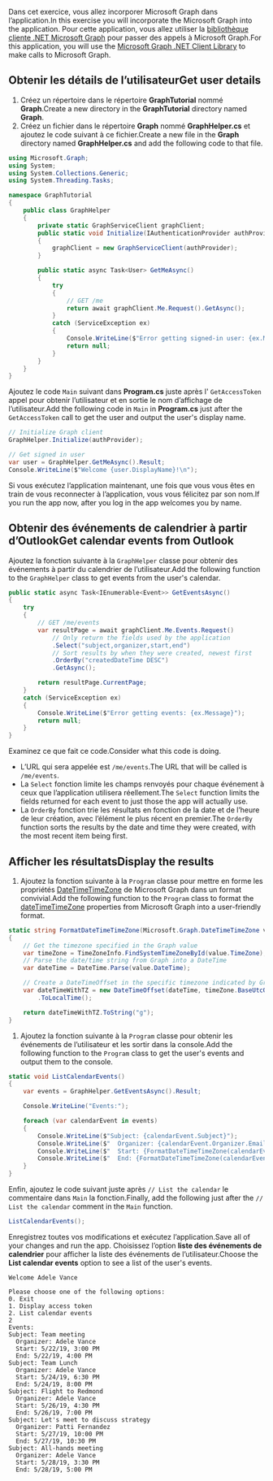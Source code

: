 <!-- markdownlint-disable MD002 MD041 -->

<span data-ttu-id="9958a-101">Dans cet exercice, vous allez incorporer Microsoft Graph dans l’application.</span><span class="sxs-lookup"><span data-stu-id="9958a-101">In this exercise you will incorporate the Microsoft Graph into the application.</span></span> <span data-ttu-id="9958a-102">Pour cette application, vous allez utiliser la [bibliothèque cliente .NET Microsoft Graph](https://github.com/microsoftgraph/msgraph-sdk-dotnet) pour passer des appels à Microsoft Graph.</span><span class="sxs-lookup"><span data-stu-id="9958a-102">For this application, you will use the [Microsoft Graph .NET Client Library](https://github.com/microsoftgraph/msgraph-sdk-dotnet) to make calls to Microsoft Graph.</span></span>

## <a name="get-user-details"></a><span data-ttu-id="9958a-103">Obtenir les détails de l’utilisateur</span><span class="sxs-lookup"><span data-stu-id="9958a-103">Get user details</span></span>

1. <span data-ttu-id="9958a-104">Créez un répertoire dans le répertoire **GraphTutorial** nommé **Graph**.</span><span class="sxs-lookup"><span data-stu-id="9958a-104">Create a new directory in the **GraphTutorial** directory named **Graph**.</span></span>
1. <span data-ttu-id="9958a-105">Créez un fichier dans le répertoire **Graph** nommé **GraphHelper.cs** et ajoutez le code suivant à ce fichier.</span><span class="sxs-lookup"><span data-stu-id="9958a-105">Create a new file in the **Graph** directory named **GraphHelper.cs** and add the following code to that file.</span></span>

```csharp
using Microsoft.Graph;
using System;
using System.Collections.Generic;
using System.Threading.Tasks;

namespace GraphTutorial
{
    public class GraphHelper
    {
        private static GraphServiceClient graphClient;
        public static void Initialize(IAuthenticationProvider authProvider)
        {
            graphClient = new GraphServiceClient(authProvider);
        }

        public static async Task<User> GetMeAsync()
        {
            try
            {
                // GET /me
                return await graphClient.Me.Request().GetAsync();
            }
            catch (ServiceException ex)
            {
                Console.WriteLine($"Error getting signed-in user: {ex.Message}");
                return null;
            }
        }
    }
}
```

<span data-ttu-id="9958a-106">Ajoutez le code `Main` suivant dans **Program.cs** juste après l' `GetAccessToken` appel pour obtenir l’utilisateur et en sortie le nom d’affichage de l’utilisateur.</span><span class="sxs-lookup"><span data-stu-id="9958a-106">Add the following code in `Main` in **Program.cs** just after the `GetAccessToken` call to get the user and output the user's display name.</span></span>

```csharp
// Initialize Graph client
GraphHelper.Initialize(authProvider);

// Get signed in user
var user = GraphHelper.GetMeAsync().Result;
Console.WriteLine($"Welcome {user.DisplayName}!\n");
```

<span data-ttu-id="9958a-107">Si vous exécutez l’application maintenant, une fois que vous vous êtes en train de vous reconnecter à l’application, vous vous félicitez par son nom.</span><span class="sxs-lookup"><span data-stu-id="9958a-107">If you run the app now, after you log in the app welcomes you by name.</span></span>

## <a name="get-calendar-events-from-outlook"></a><span data-ttu-id="9958a-108">Obtenir des événements de calendrier à partir d’Outlook</span><span class="sxs-lookup"><span data-stu-id="9958a-108">Get calendar events from Outlook</span></span>

<span data-ttu-id="9958a-109">Ajoutez la fonction suivante à la `GraphHelper` classe pour obtenir des événements à partir du calendrier de l’utilisateur.</span><span class="sxs-lookup"><span data-stu-id="9958a-109">Add the following function to the `GraphHelper` class to get events from the user's calendar.</span></span>

```csharp
public static async Task<IEnumerable<Event>> GetEventsAsync()
{
    try
    {
        // GET /me/events
        var resultPage = await graphClient.Me.Events.Request()
            // Only return the fields used by the application
            .Select("subject,organizer,start,end")
            // Sort results by when they were created, newest first
            .OrderBy("createdDateTime DESC")
            .GetAsync();

        return resultPage.CurrentPage;
    }
    catch (ServiceException ex)
    {
        Console.WriteLine($"Error getting events: {ex.Message}");
        return null;
    }
}
```

<span data-ttu-id="9958a-110">Examinez ce que fait ce code.</span><span class="sxs-lookup"><span data-stu-id="9958a-110">Consider what this code is doing.</span></span>

- <span data-ttu-id="9958a-111">L’URL qui sera appelée est `/me/events`.</span><span class="sxs-lookup"><span data-stu-id="9958a-111">The URL that will be called is `/me/events`.</span></span>
- <span data-ttu-id="9958a-112">La `Select` fonction limite les champs renvoyés pour chaque événement à ceux que l’application utilisera réellement.</span><span class="sxs-lookup"><span data-stu-id="9958a-112">The `Select` function limits the fields returned for each event to just those the app will actually use.</span></span>
- <span data-ttu-id="9958a-113">La `OrderBy` fonction trie les résultats en fonction de la date et de l’heure de leur création, avec l’élément le plus récent en premier.</span><span class="sxs-lookup"><span data-stu-id="9958a-113">The `OrderBy` function sorts the results by the date and time they were created, with the most recent item being first.</span></span>

## <a name="display-the-results"></a><span data-ttu-id="9958a-114">Afficher les résultats</span><span class="sxs-lookup"><span data-stu-id="9958a-114">Display the results</span></span>

1. <span data-ttu-id="9958a-115">Ajoutez la fonction suivante à la `Program` classe pour mettre en forme les propriétés [DateTimeTimeZone](/graph/api/resources/datetimetimezone?view=graph-rest-1.0) de Microsoft Graph dans un format convivial.</span><span class="sxs-lookup"><span data-stu-id="9958a-115">Add the following function to the `Program` class to format the [dateTimeTimeZone](/graph/api/resources/datetimetimezone?view=graph-rest-1.0) properties from Microsoft Graph into a user-friendly format.</span></span>

```csharp
static string FormatDateTimeTimeZone(Microsoft.Graph.DateTimeTimeZone value)
{
    // Get the timezone specified in the Graph value
    var timeZone = TimeZoneInfo.FindSystemTimeZoneById(value.TimeZone);
    // Parse the date/time string from Graph into a DateTime
    var dateTime = DateTime.Parse(value.DateTime);

    // Create a DateTimeOffset in the specific timezone indicated by Graph
    var dateTimeWithTZ = new DateTimeOffset(dateTime, timeZone.BaseUtcOffset)
        .ToLocalTime();

    return dateTimeWithTZ.ToString("g");
}
```

1. <span data-ttu-id="9958a-116">Ajoutez la fonction suivante à la `Program` classe pour obtenir les événements de l’utilisateur et les sortir dans la console.</span><span class="sxs-lookup"><span data-stu-id="9958a-116">Add the following function to the `Program` class to get the user's events and output them to the console.</span></span>

```csharp
static void ListCalendarEvents()
{
    var events = GraphHelper.GetEventsAsync().Result;

    Console.WriteLine("Events:");

    foreach (var calendarEvent in events)
    {
        Console.WriteLine($"Subject: {calendarEvent.Subject}");
        Console.WriteLine($"  Organizer: {calendarEvent.Organizer.EmailAddress.Name}");
        Console.WriteLine($"  Start: {FormatDateTimeTimeZone(calendarEvent.Start)}");
        Console.WriteLine($"  End: {FormatDateTimeTimeZone(calendarEvent.End)}");
    }
}
```

<span data-ttu-id="9958a-117">Enfin, ajoutez le code suivant juste après `// List the calendar` le commentaire dans `Main` la fonction.</span><span class="sxs-lookup"><span data-stu-id="9958a-117">Finally, add the following just after the `// List the calendar` comment in the `Main` function.</span></span>

```csharp
ListCalendarEvents();
```

<span data-ttu-id="9958a-118">Enregistrez toutes vos modifications et exécutez l’application.</span><span class="sxs-lookup"><span data-stu-id="9958a-118">Save all of your changes and run the app.</span></span> <span data-ttu-id="9958a-119">Choisissez l’option **liste des événements de calendrier** pour afficher la liste des événements de l’utilisateur.</span><span class="sxs-lookup"><span data-stu-id="9958a-119">Choose the **List calendar events** option to see a list of the user's events.</span></span>

```Shell
Welcome Adele Vance

Please choose one of the following options:
0. Exit
1. Display access token
2. List calendar events
2
Events:
Subject: Team meeting
  Organizer: Adele Vance
  Start: 5/22/19, 3:00 PM
  End: 5/22/19, 4:00 PM
Subject: Team Lunch
  Organizer: Adele Vance
  Start: 5/24/19, 6:30 PM
  End: 5/24/19, 8:00 PM
Subject: Flight to Redmond
  Organizer: Adele Vance
  Start: 5/26/19, 4:30 PM
  End: 5/26/19, 7:00 PM
Subject: Let's meet to discuss strategy
  Organizer: Patti Fernandez
  Start: 5/27/19, 10:00 PM
  End: 5/27/19, 10:30 PM
Subject: All-hands meeting
  Organizer: Adele Vance
  Start: 5/28/19, 3:30 PM
  End: 5/28/19, 5:00 PM
```
